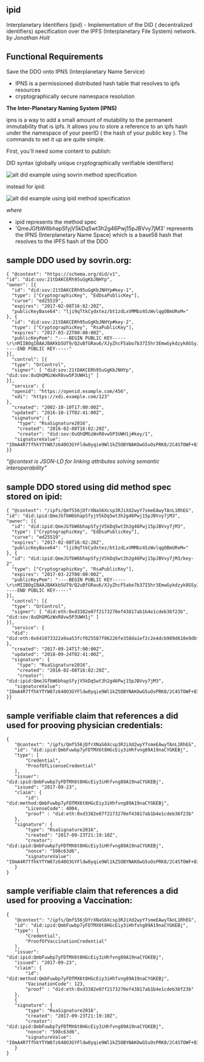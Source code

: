 
## ipid
Interplanetary Identifiers (ipid) -  Implementation of the DID ( decentralized identifiers) specification over the IPFS (Interplanetary File System) network. 
_by Jonathan Holt_

## Functional Requirements 

Save the DDO onto IPNS (Interplanetary Name Service)
- IPNS is a permissioned distributed hash table that resolves to ipfs resources
- cryptographically secure namespace resolution


**The Inter-Planetary Naming System (IPNS)**

ipns is a way to add a small amount of mutability to the permanent immutability that is ipfs. It allows you to store a reference to an ipfs hash under the namespace of your peerID ( the hash of your public key ). The commands to set it up are quite simple.

First, you'll need some content to publish:

DID syntax (globally unique cryptographically verifiable identifiers)

![alt did example using sovrin method specification](https://ipfs.io/ipfs/QmYEgzjp4K1ZBXZ4y6VDQKCnUsTgdoatA31f6HnpLsXi1E "did example from sovrin")

instead for ipid: 

![alt did example using ipid method specification](https://ipfs.io/ipfs/QmUcX32r44k3KJ1PMtQD3YqRfvqHHrEEiogmnEGstUEjA6 "did example from ipid")


*where* 
- ipid represents the method spec 
- 'QmeJGfbW6bhapSfyjV5kDq5wt3h2g46Pwj15pJBVvy7jM3' represents the IPNS (Interplanetary Name Space) which is a base58 hash that resolves to the IPFS hash of the DDO 
 

## sample DDO used by sovrin.org:
```
{ "@context": "https://schema.org/did/v1",
"id": "did:sov:21tDAKCERh95uGgKbJNHYp",
"owner": [{ 
  "id": "did:sov:21tDAKCERh95uGgKbJNHYp#key-1",
  "type": ["CryptographicKey", "EdDsaPublicKey"],
  "curve": "ed25519",
  "expires": "2017-02-08T16:02:20Z",
  "publicKeyBase64": "lji9qTtkCydxtez/bt1zdLxVMMbz4SzWvlqgOBmURoM="
}, {
  "id": "did:sov:21tDAKCERh95uGgKbJNHYp#key-2",
  "type": ["CryptographicKey", "RsaPublicKey"],
  "expires": "2017-03-22T00:00:00Z",
  "publicKeyPem": "----BEGIN PUBLIC KEY-----\r\nMIIBOgIBAAJBAKkbSUT9/Q2uBfGRau6/XJyZhcF5abo7b37I5hr3EmwGykdzyk8GSyJK3TOrjyl0sdJsGbFmgQaRyV\r\n-----END PUBLIC KEY-----"
}],
  "control": [{
  "type": "OrControl",
  "signer": [ "did:sov:21tDAKCERh95uGgKbJNHYp", "did:sov:8uQhQMGzWxR8vw5P3UWH1j" ]
}],
  "service": {
  "openid": "https://openid.example.com/456",
  "xdi": "https://xdi.example.com/123"
},
  "created": "2002-10-10T17:00:00Z",
  "updated": "2016-10-17T02:41:00Z",
  "signature": {
    "type": "RsaSignature2016",
    "created": "2016-02-08T16:02:20Z",
    "creator": "did:sov:8uQhQMGzWxR8vw5P3UWH1j#key/1",
   "signatureValue": "IOmA4R7TfhkYTYW87z640O3GYFldw0yqie9Wl1kZ5OBYNAKOwG5uOsPRK8/2C4STOWF+83cMcbZ3CBMq2/gi25s="
}}
```

_"@context is JSON-LD for linking attributes solving semantic interoperability"_


## sample DDO stored using did method spec stored on ipid:  


```
{ "@context": "/ipfs/QmfS56jDfrXNaS6Xcsp3RJiXd2wyY7smeEAwyTAnL1RhEG",
"id": "did:ipid:QmeJGfbW6bhapSfyjV5kDq5wt3h2g46Pwj15pJBVvy7jM3",
"owner": [{ 
  "id": "did:ipid:QmeJGfbW6bhapSfyjV5kDq5wt3h2g46Pwj15pJBVvy7jM3",
  "type": ["CryptographicKey", "EdDsaPublicKey"],
  "curve": "ed25519",
  "expires": "2017-02-08T16:02:20Z",
  "publicKeyBase64": "lji9qTtkCydxtez/bt1zdLxVMMbz4SzWvlqgOBmURoM="
}, {
  "id": "did:ipid:QmeJGfbW6bhapSfyjV5kDq5wt3h2g46Pwj15pJBVvy7jM3/key-2",
  "type": ["CryptographicKey", "RsaPublicKey"],
  "expires": "2017-03-22T00:00:00Z",
  "publicKeyPem": "----BEGIN PUBLIC KEY-----\r\nMIIBOgIBAAJBAKkbSUT9/Q2uBfGRau6/XJyZhcF5abo7b37I5hr3EmwGykdzyk8GSyJK3TOrjyl0sdJsGbFmgQaRyV\r\n-----END PUBLIC KEY-----"
}],
  "control": [{
  "type": "OrControl",
  "signer": [ "did:eth:0xd3382e07f2173270ef43817ab1b4e1cdeb36f23b", "did:sov:8uQhQMGzWxR8vw5P3UWH1j" ]
}],
  "service": {
  "did": "did:eth:0x641073322a9aa53fcf025587f86226fe358da1ef2c2e4dcb989d610e9dbf6b9a",
},
  "created": "2017-09-24T17:00:00Z",
  "updated": "2018-09-24T02:41:00Z",
  "signature": {
    "type": "RsaSignature2016",
    "created": "2016-02-08T16:02:20Z",
    "creator": "did:ipid:QmeJGfbW6bhapSfyjV5kDq5wt3h2g46Pwj15pJBVvy7jM3",
   "signatureValue": "IOmA4R7TfhkYTYW87z640O3GYFldw0yqie9Wl1kZ5OBYNAKOwG5uOsPRK8/2C4STOWF+83cMcbZ3CBMq2/gi25s="
}}
```


## sample verifiable claim that references a did used for prooving physician credentials:  
```
{
   "@context": "/ipfs/QmfS56jDfrXNaS6Xcsp3RJiXd2wyY7smeEAwyTAnL1RhEG",
   "id": "did:ipid:QmbFuwbp7yFDTMX6t8HGcEiy3iHhfvng89A19naCYGKEBj",
   "type": [
       "Credential",
       "ProofOfLicenseCredential"
   ],
   "issuer": "did:ipid:QmbFuwbp7yFDTMX6t8HGcEiy3iHhfvng89A19naCYGKEBj",
   "issued": "2017-09-23",
   "claim": {
       "id": "did:method:QmbFuwbp7yFDTMX6t8HGcEiy3iHhfvng89A19naCYGKEBj",
       "LicenseCode": 4004, 
       "proof" : "did:eth:0xd3382e07f2173270ef43817ab1b4e1cdeb36f23b"
   },
   "signature": {
       "type": "RsaSignature2016",
       "created": "2017-09-23T21:19:10Z",
       "creator": "did:ipid:QmbFuwbp7yFDTMX6t8HGcEiy3iHhfvng89A19naCYGKEBj",
       "nonce": "598c63d6",
       "signatureValue": "IOmA4R7TfhkYTYW87z640O3GYFldw0yqie9Wl1kZ5OBYNAKOwG5uOsPRK8/2C4STOWF+83cMcbZ3CBMq2/gi25s="
   }
}

```

## sample verifiable claim that references a did used for prooving a Vaccination:  
```
{
   "@context": "/ipfs/QmfS56jDfrXNaS6Xcsp3RJiXd2wyY7smeEAwyTAnL1RhEG",
   "id": "did:ipid:QmbFuwbp7yFDTMX6t8HGcEiy3iHhfvng89A19naCYGKEBj",
   "type": [
       "Credential",
       "ProofOfVaccinationCredential"
   ],
   "issuer": "did:ipid:QmbFuwbp7yFDTMX6t8HGcEiy3iHhfvng89A19naCYGKEBj",
   "issued": "2017-09-23",
   "claim": {
       "id": "did:method:QmbFuwbp7yFDTMX6t8HGcEiy3iHhfvng89A19naCYGKEBj",
       "VacinationCode": 123, 
       "proof" : "did:eth:0xd3382e07f2173270ef43817ab1b4e1cdeb36f23b"
   },
   {
   "signature": {
       "type": "RsaSignature2016",
       "created": "2017-09-23T21:19:10Z",
       "creator": "did:ipid:QmbFuwbp7yFDTMX6t8HGcEiy3iHhfvng89A19naCYGKEBj",
       "nonce": "598c63d6",
       "signatureValue": "IOmA4R7TfhkYTYW87z640O3GYFldw0yqie9Wl1kZ5OBYNAKOwG5uOsPRK8/2C4STOWF+83cMcbZ3CBMq2/gi25s="
   }
}
```
